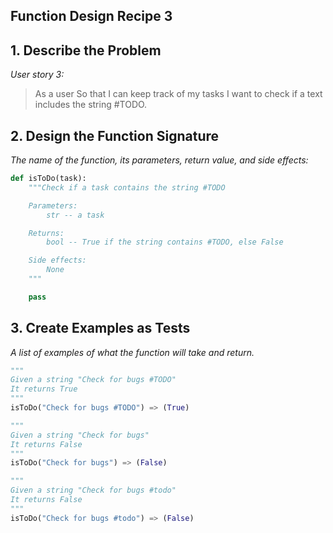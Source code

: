 ## Function Design Recipe 3

## 1. Describe the Problem

_User story 3:_

> As a user
> So that I can keep track of my tasks
> I want to check if a text includes the string #TODO.

## 2. Design the Function Signature

_The name of the function, its parameters, return value, and side effects:_

```python
def isToDo(task):
    """Check if a task contains the string #TODO

    Parameters:
        str -- a task

    Returns:
        bool -- True if the string contains #TODO, else False

    Side effects:
        None
    """

    pass
```

## 3. Create Examples as Tests

_A list of examples of what the function will take and return._

```python
"""
Given a string "Check for bugs #TODO"
It returns True
"""
isToDo("Check for bugs #TODO") => (True)

"""
Given a string "Check for bugs"
It returns False
"""
isToDo("Check for bugs") => (False)

"""
Given a string "Check for bugs #todo"
It returns False
"""
isToDo("Check for bugs #todo") => (False)
```